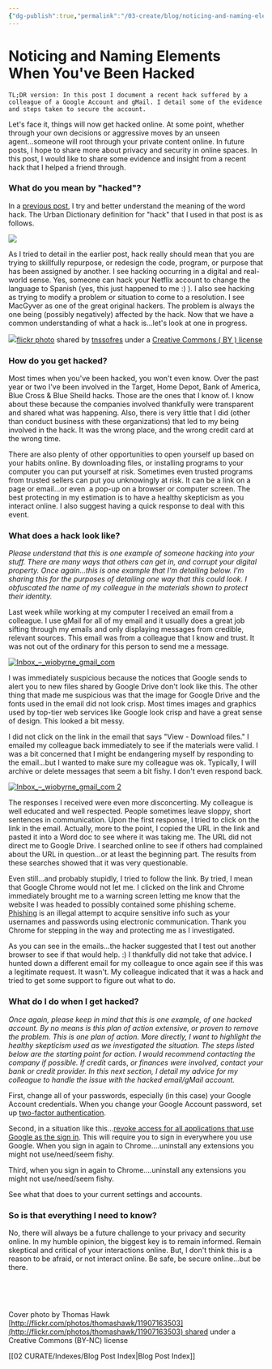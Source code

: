 ```yaml
---
{"dg-publish":true,"permalink":"/03-create/blog/noticing-and-naming-elements-when-you-ve-been-hacked/","title":"Noticing and Naming Elements When You've Been Hacked","tags":["hack","privacy","security"]}
---
```


# Noticing and Naming Elements When You've Been Hacked

```
TL;DR version: In this post I document a recent hack suffered by a colleague of a Google Account and gMail. I detail some of the evidence and steps taken to secure the account.
```

Let's face it, things will now get hacked online. At some point, whether through your own decisions or aggressive moves by an unseen agent...someone will root through your private content online. In future posts, I hope to share more about privacy and security in online spaces. In this post, I would like to share some evidence and insight from a recent hack that I helped a friend through.

### What do you mean by "hacked"?

In a [previous post](http://wiobyrne.com/hack-become-a-bad-word/), I try and better understand the meaning of the word hack. The Urban Dictionary definition for "hack" that I used in that post is as follows.

![](images/Urban+Dictionary_+hack.jpg)

As I tried to detail in the earlier post, hack really should mean that you are trying to skillfully repurpose, or redesign the code, program, or purpose that has been assigned by another. I see hacking occurring in a digital and real-world sense. Yes, someone can hack your Netflix account to change the language to Spanish (yes, this just happened to me :) ). I also see hacking as trying to modify a problem or situation to come to a resolution. I see MacGyver as one of the great original hackers. The problem is always the one being (possibly negatively) affected by the hack. Now that we have a common understanding of what a hack is...let's look at one in progress.

[![](images/14218019828_4f7a640d79.jpg)](http://flickr.com/photos/124561666@N02/14218019828 "macgyver")[flickr photo](http://flickr.com/photos/124561666@N02/14218019828 "macgyver") shared by [tnssofres](http://flickr.com/people/124561666@N02) under a [Creative Commons ( BY ) license](http://creativecommons.org/licenses/by/2.0/)

### How do you get hacked?

Most times when you've been hacked, you won't even know. Over the past year or two I've been involved in the Target, Home Depot, Bank of America, Blue Cross & Blue Sheild hacks. Those are the ones that I know of. I know about these because the companies involved thankfully were transparent and shared what was happening. Also, there is very little that I did (other than conduct business with these organizations) that led to my being involved in the hack. It was the wrong place, and the wrong credit card at the wrong time.

There are also plenty of other opportunities to open yourself up based on your habits online. By downloading files, or installing programs to your computer you can put yourself at risk. Sometimes even trusted programs from trusted sellers can put you unknowingly at risk. It can be a link on a page or email...or even  a pop-up on a browser or computer screen. The best protecting in my estimation is to have a healthy skepticism as you interact online. I also suggest having a quick response to deal with this event.

### What does a hack look like?

_Please understand that this is one example of someone hacking into your stuff. There are many ways that others can get in, and corrupt your digital property. Once again...this is one example that I'm detailing below. I'm sharing this for the purposes of detailing one way that this could look. I obfuscated the name of my colleague in the materials shown to protect their identity._

Last week while working at my computer I received an email from a colleague. I use gMail for all of my email and it usually does a great job sifting through my emails and only displaying messages from credible, relevant sources. This email was from a colleague that I know and trust. It was not out of the ordinary for this person to send me a message.

[![Inbox_–_wiobyrne_gmail_com](images/Inbox_–_wiobyrne_gmail_com-750x380.png)](http://wiobyrne.com/wp-content/uploads/2015/05/Inbox_–_wiobyrne_gmail_com.png)

I was immediately suspicious because the notices that Google sends to alert you to new files shared by Google Drive don't look like this. The other thing that made me suspicious was that the image for Google Drive and the fonts used in the email did not look crisp. Most times images and graphics used by top-tier web services like Google look crisp and have a great sense of design. This looked a bit messy.

I did not click on the link in the email that says "View - Download files." I emailed my colleague back immediately to see if the materials were valid. I was a bit concerned that I might be endangering myself by responding to the email...but I wanted to make sure my colleague was ok. Typically, I will archive or delete messages that seem a bit fishy. I don't even respond back.

[![Inbox_–_wiobyrne_gmail_com 2](images/Inbox_–_wiobyrne_gmail_com-2-750x380.png)](http://wiobyrne.com/wp-content/uploads/2015/05/Inbox_–_wiobyrne_gmail_com-2.png)

The responses I received were even more disconcerting. My colleague is well educated and well respected. People sometimes leave sloppy, short sentences in communication. Upon the first response, I tried to click on the link in the email. Actually, more to the point, I copied the URL in the link and pasted it into a Word doc to see where it was taking me. The URL did not direct me to Google Drive. I searched online to see if others had complained about the URL in question...or at least the beginning part. The results from these searches showed that it was very questionable.

Even still...and probably stupidly, I tried to follow the link. By tried, I mean that Google Chrome would not let me. I clicked on the link and Chrome immediately brought me to a warning screen letting me know that the website I was headed to possibly contained some phishing scheme. [Phishing](https://www.google.com/url?sa=t&rct=j&q=&esrc=s&source=web&cd=2&cad=rja&uact=8&ved=0CCIQFjAB&url=http%3A%2F%2Fen.wikipedia.org%2Fwiki%2FPhishing&ei=CjVnVdy7BrLbsASy8oGgDQ&usg=AFQjCNEvLIthYRkn8ehFkJKcAGRvYQQoxA&sig2=fN3aj03U1qr8vNGKoCEQRQ&bvm=bv.93990622,d.cWc) is an illegal attempt to acquire sensitive info such as your usernames and passwords using electronic communication. Thank you Chrome for stepping in the way and protecting me as I investigated.

As you can see in the emails...the hacker suggested that I test out another browser to see if that would help. :) I thankfully did not take that advice. I hunted down a different email for my colleague to once again see if this was a legitimate request. It wasn't. My colleague indicated that it was a hack and tried to get some support to figure out what to do.

### What do I do when I get hacked?

_Once again, please keep in mind that this is one example, of one hacked account. By no means is this plan of action extensive, or proven to remove the problem. This is one plan of action. More directly, I want to highlight the healthy skepticism used as we investigated the situation. The steps listed below are the starting point for action. I would recommend contacting the company if possible. If credit_ cards, _or finances were involved, contact your bank or credit provider. In this next section, I detail my advice for my colleague to handle the issue with the hacked email/gMail account._

First, change all of your passwords, especially (in this case) your Google Account credentials. When you change your Google Account password, set up [two-factor authentication](https://www.google.com/landing/2step/).

Second, in a situation like this...[revoke access for all applications that use Google as the sign in](https://support.google.com/a/answer/2537800?hl=en). This will require you to sign in everywhere you use Google. When you sign in again to Chrome....uninstall any extensions you might not use/need/seem fishy.

Third, when you sign in again to Chrome....uninstall any extensions you might not use/need/seem fishy.

See what that does to your current settings and accounts.

### So is that everything I need to know?

No, there will always be a future challenge to your privacy and security online. In my humble opinion, the biggest key is to remain informed. Remain skeptical and critical of your interactions online. But, I don't think this is a reason to be afraid, or not interact online. Be safe, be secure online...but be there.

 

 

Cover photo by Thomas Hawk [http://flickr.com/photos/thomashawk/11907163503](http://flickr.com/photos/thomashawk/11907163503) shared under a Creative Commons (BY-NC) license

[[02 CURATE/Indexes/Blog Post Index\|Blog Post Index]]